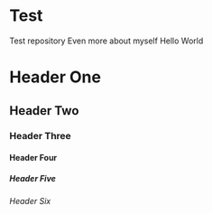 # Test
Test repository
Even more about myself
Hello World
# Header One
## Header Two
### Header Three
#### Header Four
##### Header Five
###### Header Six
